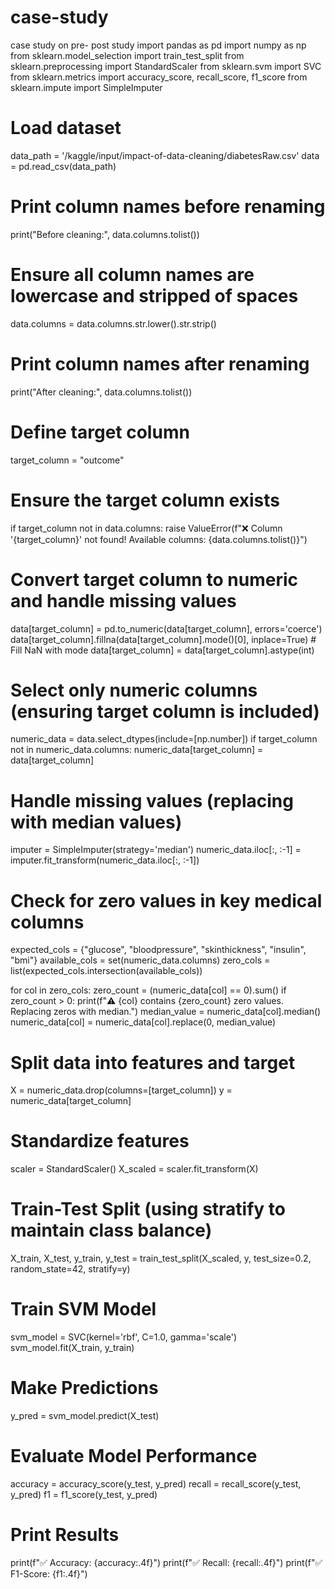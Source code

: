 # case-study
case study on pre- post study
import pandas as pd
import numpy as np
from sklearn.model_selection import train_test_split
from sklearn.preprocessing import StandardScaler
from sklearn.svm import SVC
from sklearn.metrics import accuracy_score, recall_score, f1_score
from sklearn.impute import SimpleImputer

# Load dataset
data_path = '/kaggle/input/impact-of-data-cleaning/diabetesRaw.csv'
data = pd.read_csv(data_path)

# Print column names before renaming
print("Before cleaning:", data.columns.tolist())

# Ensure all column names are lowercase and stripped of spaces
data.columns = data.columns.str.lower().str.strip()

# Print column names after renaming
print("After cleaning:", data.columns.tolist())

# Define target column
target_column = "outcome"

# Ensure the target column exists
if target_column not in data.columns:
    raise ValueError(f"❌ Column '{target_column}' not found! Available columns: {data.columns.tolist()}")

# Convert target column to numeric and handle missing values
data[target_column] = pd.to_numeric(data[target_column], errors='coerce')
data[target_column].fillna(data[target_column].mode()[0], inplace=True)  # Fill NaN with mode
data[target_column] = data[target_column].astype(int)

# Select only numeric columns (ensuring target column is included)
numeric_data = data.select_dtypes(include=[np.number])
if target_column not in numeric_data.columns:
    numeric_data[target_column] = data[target_column]

# Handle missing values (replacing with median values)
imputer = SimpleImputer(strategy='median')
numeric_data.iloc[:, :-1] = imputer.fit_transform(numeric_data.iloc[:, :-1])

# Check for zero values in key medical columns
expected_cols = {"glucose", "bloodpressure", "skinthickness", "insulin", "bmi"}
available_cols = set(numeric_data.columns)
zero_cols = list(expected_cols.intersection(available_cols))

for col in zero_cols:
    zero_count = (numeric_data[col] == 0).sum()
    if zero_count > 0:
        print(f"⚠️ {col} contains {zero_count} zero values. Replacing zeros with median.")
        median_value = numeric_data[col].median()
        numeric_data[col] = numeric_data[col].replace(0, median_value)

# Split data into features and target
X = numeric_data.drop(columns=[target_column])
y = numeric_data[target_column]

# Standardize features
scaler = StandardScaler()
X_scaled = scaler.fit_transform(X)

# Train-Test Split (using stratify to maintain class balance)
X_train, X_test, y_train, y_test = train_test_split(X_scaled, y, test_size=0.2, random_state=42, stratify=y)

# Train SVM Model
svm_model = SVC(kernel='rbf', C=1.0, gamma='scale')
svm_model.fit(X_train, y_train)

# Make Predictions
y_pred = svm_model.predict(X_test)

# Evaluate Model Performance
accuracy = accuracy_score(y_test, y_pred)
recall = recall_score(y_test, y_pred)
f1 = f1_score(y_test, y_pred)

# Print Results
print(f"✅ Accuracy: {accuracy:.4f}")
print(f"✅ Recall: {recall:.4f}")
print(f"✅ F1-Score: {f1:.4f}")
